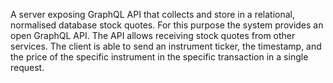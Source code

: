 A server exposing GraphQL API that collects and store in a relational, normalised database stock quotes. 
For this purpose the system provides an open GraphQL API. The API allows receiving stock quotes from other services. The client is able to send an instrument ticker, the timestamp, and the price of the specific instrument in the specific transaction in a single request.
